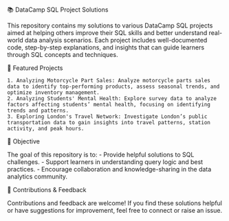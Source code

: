 📚 DataCamp SQL Project Solutions

This repository contains my solutions to various DataCamp SQL projects aimed at helping others improve their SQL skills and better understand real-world data analysis scenarios. Each project includes well-documented code, step-by-step explanations, and insights that can guide learners through SQL concepts and techniques.

🔎 Featured Projects

    1. Analyzing Motorcycle Part Sales: Analyze motorcycle parts sales data to identify top-performing products, assess seasonal trends, and optimize inventory management.
    2. Analyzing Students' Mental Health: Explore survey data to analyze factors affecting students’ mental health, focusing on identifying trends and patterns.
    3. Exploring London's Travel Network: Investigate London’s public transportation data to gain insights into travel patterns, station activity, and peak hours.

🎯 Objective

The goal of this repository is to:
    - Provide helpful solutions to SQL challenges.
    - Support learners in understanding query logic and best practices.
    - Encourage collaboration and knowledge-sharing in the data analytics community.

🌟 Contributions & Feedback

Contributions and feedback are welcome! If you find these solutions helpful or have suggestions for improvement, feel free to connect or raise an issue.
